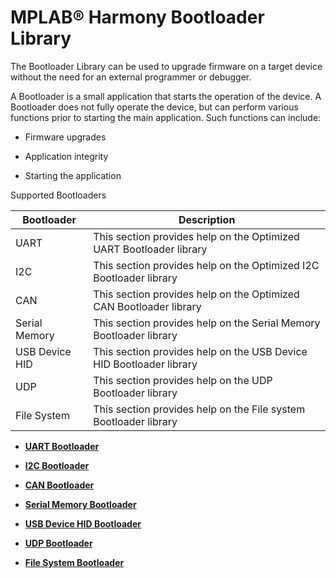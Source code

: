 # MPLAB® Harmony Bootloader Library

The Bootloader Library can be used to upgrade firmware on a target device without the need for an external programmer or debugger.

A Bootloader is a small application that starts the operation of the device. A Bootloader does not fully operate the device, but can perform various functions prior to starting the main application. Such functions can include:

-   Firmware upgrades

-   Application integrity

-   Starting the application


Supported Bootloaders

|Bootloader|Description|
|----------|-----------|
|UART|This section provides help on the Optimized UART Bootloader library|
|I2C|This section provides help on the Optimized I2C Bootloader library|
|CAN|This section provides help on the Optimized CAN Bootloader library|
|Serial Memory|This section provides help on the Serial Memory Bootloader library|
|USB Device HID|This section provides help on the USB Device HID Bootloader library|
|UDP|This section provides help on the UDP Bootloader library|
|File System|This section provides help on the File system Bootloader library|

-   **[UART Bootloader](GUID-7EF4113C-BB31-47A2-96E8-2965EC312340.md)**  

-   **[I2C Bootloader](GUID-DAABEA91-BE58-400D-B1FE-1808457896A8.md)**  

-   **[CAN Bootloader](GUID-67381576-E9AA-4E3C-BE36-D32966B8E034.md)**  

-   **[Serial Memory Bootloader](GUID-AC20F067-9388-42CD-A49D-05496869CC4D.md)**  

-   **[USB Device HID Bootloader](GUID-EEB0BC77-4006-44EF-8E7F-A9B4D5948189.md)**  

-   **[UDP Bootloader](GUID-C2D4E98A-C367-48ED-9079-5AC48374542D.md)**  

-   **[File System Bootloader](GUID-B40F9A07-D16A-42CF-8121-B52B5BDD7685.md)**  


